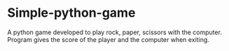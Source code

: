 # Simple-python-game
A python game developed to play rock, paper, scissors with the computer.
Program gives the score of the player and the computer when exiting.

